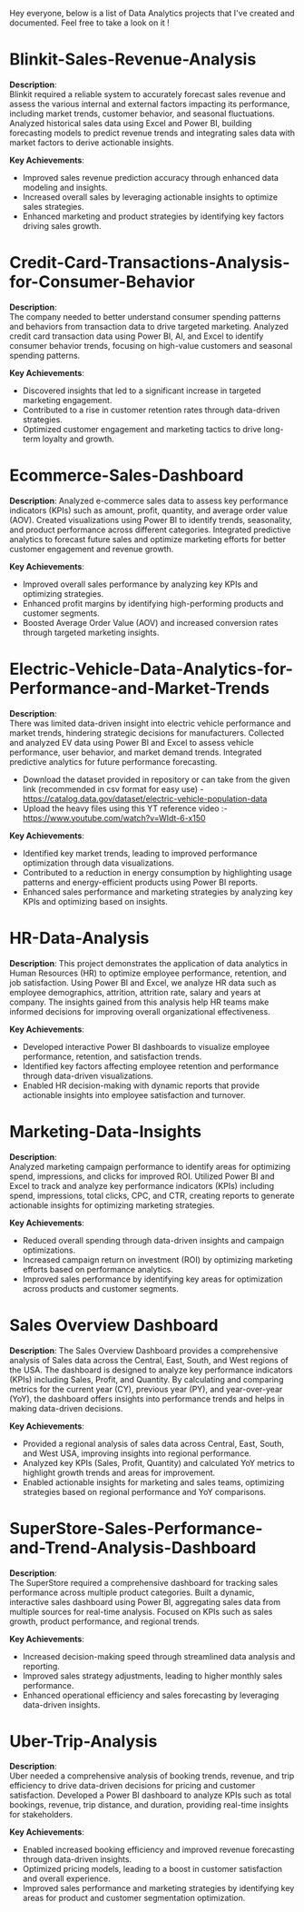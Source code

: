 Hey everyone, below is a list of Data Analytics projects that I've created and documented. Feel free to take a look on it !

# Blinkit-Sales-Revenue-Analysis
**Description**:  
Blinkit required a reliable system to accurately forecast sales revenue and assess the various internal and external factors impacting its performance, including market trends, customer behavior, and seasonal fluctuations. Analyzed historical sales data using Excel and Power BI, building forecasting models to predict revenue trends and integrating sales data with market factors to derive actionable insights.

**Key Achievements**:
- Improved sales revenue prediction accuracy through enhanced data modeling and insights.  
- Increased overall sales by leveraging actionable insights to optimize sales strategies.  
- Enhanced marketing and product strategies by identifying key factors driving sales growth.

#
# Credit-Card-Transactions-Analysis-for-Consumer-Behavior
**Description**:  
The company needed to better understand consumer spending patterns and behaviors from transaction data to drive targeted marketing. Analyzed credit card transaction data using Power BI, AI, and Excel to identify consumer behavior trends, focusing on high-value customers and seasonal spending patterns.

**Key Achievements**:
- Discovered insights that led to a significant increase in targeted marketing engagement.  
- Contributed to a rise in customer retention rates through data-driven strategies.  
- Optimized customer engagement and marketing tactics to drive long-term loyalty and growth.

#
# Ecommerce-Sales-Dashboard
**Description**:
Analyzed e-commerce sales data to assess key performance indicators (KPIs) such as amount, profit, quantity, and average order value (AOV). Created visualizations using Power BI to identify trends, seasonality, and product performance across different categories. Integrated predictive analytics to forecast future sales and optimize marketing efforts for better customer engagement and revenue growth.

**Key Achievements**:
- Improved overall sales performance by analyzing key KPIs and optimizing strategies.  
- Enhanced profit margins by identifying high-performing products and customer segments.  
- Boosted Average Order Value (AOV) and increased conversion rates through targeted marketing insights.

#
# Electric-Vehicle-Data-Analytics-for-Performance-and-Market-Trends
**Description**:  
There was limited data-driven insight into electric vehicle performance and market trends, hindering strategic decisions for manufacturers. Collected and analyzed EV data using Power BI and Excel to assess vehicle performance, user behavior, and market demand trends. Integrated predictive analytics for future performance forecasting. 
- Download the dataset provided in repository or can take from the given link (recommended in csv format for easy use) - https://catalog.data.gov/dataset/electric-vehicle-population-data
- Upload the heavy files using this YT reference video :- https://www.youtube.com/watch?v=WIdt-6-x150

**Key Achievements**:  
- Identified key market trends, leading to improved performance optimization through data visualizations.  
- Contributed to a reduction in energy consumption by highlighting usage patterns and energy-efficient products using Power BI reports.  
- Enhanced sales performance and marketing strategies by analyzing key KPIs and optimizing based on insights.

#
# HR-Data-Analysis
**Description**:
This project demonstrates the application of data analytics in Human Resources (HR) to optimize employee performance, retention, and job satisfaction. Using Power BI and Excel, we analyze HR data such as employee demographics, attrition, attrition rate, salary and years at company. The insights gained from this analysis help HR teams make informed decisions for improving overall organizational effectiveness.

**Key Achievements**:
- Developed interactive Power BI dashboards to visualize employee performance, retention, and satisfaction trends.  
- Identified key factors affecting employee retention and performance through data-driven visualizations.  
- Enabled HR decision-making with dynamic reports that provide actionable insights into employee satisfaction and turnover.

#
# Marketing-Data-Insights
**Description**:  
Analyzed marketing campaign performance to identify areas for optimizing spend, impressions, and clicks for improved ROI. Utilized Power BI and Excel to track and analyze key performance indicators (KPIs) including spend, impressions, total clicks, CPC, and CTR, creating reports to generate actionable insights for optimizing marketing strategies.

**Key Achievements**:
- Reduced overall spending through data-driven insights and campaign optimizations.  
- Increased campaign return on investment (ROI) by optimizing marketing efforts based on performance analytics.  
- Improved sales performance by identifying key areas for optimization across products and customer segments.

#
# Sales Overview Dashboard
**Description**:
The Sales Overview Dashboard provides a comprehensive analysis of Sales data across the Central, East, South, and West regions of the USA. The dashboard is designed to analyze key performance indicators (KPIs) including Sales, Profit, and Quantity. By calculating and comparing metrics for the current year (CY), previous year (PY), and year-over-year (YoY), the dashboard offers insights into performance trends and helps in making data-driven decisions.

**Key Achievements**:
- Provided a regional analysis of sales data across Central, East, South, and West USA, improving insights into regional performance.
- Analyzed key KPIs (Sales, Profit, Quantity) and calculated YoY metrics to highlight growth trends and areas for improvement.
- Enabled actionable insights for marketing and sales teams, optimizing strategies based on regional performance and YoY comparisons.

#
# SuperStore-Sales-Performance-and-Trend-Analysis-Dashboard
**Description**:  
The SuperStore required a comprehensive dashboard for tracking sales performance across multiple product categories. Built a dynamic, interactive sales dashboard using Power BI, aggregating sales data from multiple sources for real-time analysis. Focused on KPIs such as sales growth, product performance, and regional trends.

**Key Achievements**:
- Increased decision-making speed through streamlined data analysis and reporting.  
- Improved sales strategy adjustments, leading to higher monthly sales performance.  
- Enhanced operational efficiency and sales forecasting by leveraging data-driven insights.

#
# Uber-Trip-Analysis
**Description**:  
Uber needed a comprehensive analysis of booking trends, revenue, and trip efficiency to drive data-driven decisions for pricing and customer satisfaction. Developed a Power BI dashboard to analyze KPIs such as total bookings, revenue, trip distance, and duration, providing real-time insights for stakeholders.

**Key Achievements**:
- Enabled increased booking efficiency and improved revenue forecasting through data-driven insights.  
- Optimized pricing models, leading to a boost in customer satisfaction and overall experience.  
- Improved sales performance and marketing strategies by identifying key areas for product and customer segmentation optimization.
